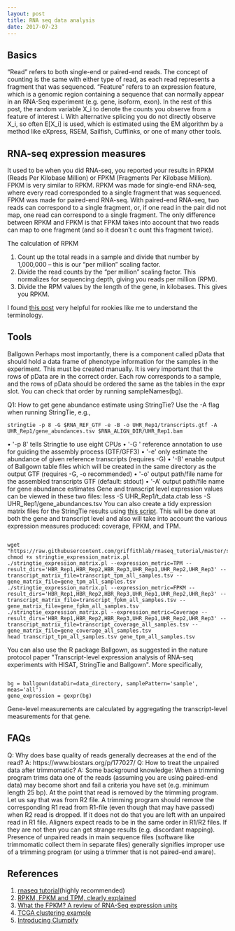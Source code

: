 ```yaml
---
layout: post
title: RNA seq data analysis
date: 2017-07-23
---
```

<h2>Basics</h2>
“Read” refers to both single-end or paired-end reads. The concept of counting is the same with either type of read, as each read represents a fragment that was sequenced. “Feature” refers to an expression feature, which is a genomic region containing a sequence that can normally appear in an RNA-Seq experiment (e.g. gene, isoform, exon).
In the rest of this post, the random variable X_i to denote the counts you observe from a feature of interest i. With alternative splicing you do not directly observe X_i, so often E[X_i] is used, which is estimated using the EM algorithm by a method like eXpress, RSEM, Sailfish, Cufflinks, or one of many other tools.

<h2>RNA-seq expression measures</h2>
It used to be when you did RNA-seq, you reported your results in RPKM (Reads Per Kilobase Million) or FPKM (Fragments Per Kilobase Million). FPKM is very similar to RPKM. RPKM was made for single-end RNA-seq, where every read corresponded to a single fragment that was sequenced. FPKM was made for paired-end RNA-seq. With paired-end RNA-seq, two reads can correspond to a single fragment, or, if one read in the pair did not map, one read can correspond to a single fragment. The only difference between RPKM and FPKM is that FPKM takes into account that two reads can map to one fragment (and so it doesn’t c ount this fragment twice).

The calculation of RPKM
<ol>
<li>Count up the total reads in a sample and divide that number by 1,000,000 – this is our “per million” scaling factor.</li>
<li>Divide the read counts by the “per million” scaling factor. This normalizes for sequencing depth, giving you reads per million (RPM).</li>
<li>Divide the RPM values by the length of the gene, in kilobases. This gives you RPKM.</li>
</ol>

I found <a href="https://haroldpimentel.wordpress.com/2014/05/08/what-the-fpkm-a-review-rna-seq-expression-units/">this post</a> very helpful for rookies like me to understand the terminology.

<h2>Tools</h2>
Ballgown
Perhaps most importantly, there is a component called pData that should hold a data frame of phenotype information for the samples in the experiment. This must be created manually. It is very important that the rows of pData are in the correct order. Each row corresponds to a sample, and the rows of pData should be ordered the same as the tables in the expr slot. You can check that order by running sampleNames(bg). 

Q1: How to get gene abundance estimate using StringTie?
Use the -A flag when running StringTie, e.g.,
<pre><code>stringtie -p 8 -G $RNA_REF_GTF -e -B -o UHR_Rep1/transcripts.gtf -A UHR_Rep1/gene_abundances.tsv $RNA_ALIGN_DIR/UHR_Rep1.bam</code></pre>
•	'-p 8' tells Stringtie to use eight CPUs
•	'-G <known transcripts file>' reference annotation to use for guiding the assembly process (GTF/GFF3)
•	'-e' only estimate the abundance of given reference transcripts (requires -G)
•	'-B' enable output of Ballgown table files which will be created in the same directory as the output GTF (requires -G, -o recommended)
•	'-o' output path/file name for the assembled transcripts GTF (default: stdout)
•	'-A' output path/file name for gene abundance estimates
Gene and transcript level expression values can be viewed in these two files:
less -S UHR_Rep1/t_data.ctab
less -S UHR_Rep1/gene_abundances.tsv
You can also create a tidy expression matrix files for the StringTie results using <a href="https://raw.githubusercontent.com/griffithlab/rnaseq_tutorial/master/scripts/stringtie_expression_matrix.pl">this script</a>. This will be done at both the gene and transcript level and also will take into account the various expression measures produced: coverage, FPKM, and TPM.
 <pre><code>
wget "https://raw.githubusercontent.com/griffithlab/rnaseq_tutorial/master/scripts/stringtie_expression_matrix.pl"
chmod +x stringtie_expression_matrix.pl
./stringtie_expression_matrix.pl --expression_metric=TPM --result_dirs='HBR_Rep1,HBR_Rep2,HBR_Rep3,UHR_Rep1,UHR_Rep2,UHR_Rep3' --transcript_matrix_file=transcript_tpm_all_samples.tsv --gene_matrix_file=gene_tpm_all_samples.tsv
./stringtie_expression_matrix.pl --expression_metric=FPKM --result_dirs='HBR_Rep1,HBR_Rep2,HBR_Rep3,UHR_Rep1,UHR_Rep2,UHR_Rep3' --transcript_matrix_file=transcript_fpkm_all_samples.tsv --gene_matrix_file=gene_fpkm_all_samples.tsv
./stringtie_expression_matrix.pl --expression_metric=Coverage --result_dirs='HBR_Rep1,HBR_Rep2,HBR_Rep3,UHR_Rep1,UHR_Rep2,UHR_Rep3' --transcript_matrix_file=transcript_coverage_all_samples.tsv --gene_matrix_file=gene_coverage_all_samples.tsv
head transcript_tpm_all_samples.tsv gene_tpm_all_samples.tsv
</code></pre>
You can also use the R package Ballgown, as suggested in the nature protocol paper "Transcript-level expression analysis of RNA-seq experiments with HISAT, StringTie and Ballgown". More specifically,
<pre><code>
bg = ballgown(dataDir=data_directory, samplePattern='sample', meas='all')
gene_expression = gexpr(bg)
</code></pre>
Gene-level measurements are calculated by aggregating the transcript-level measurements for that gene.
 
<h2>FAQs</h2>
Q: Why does base quality of reads generally decreases at the end of the read? 
A: https://www.biostars.org/p/177027/
Q: How to treat the unpaired data after trimmomatic?
A: 
Some background knowledge: When a trimming program trims data one of the reads (assuming you are using paired-end data) may become short and fail a criteria you have set (e.g. minimum length 25 bp). At the point that read is removed by the trimming program. Let us say that was from R2 file. A trimming program should remove the corresponding R1 read from R1-file (even though that may have passed) when R2 read is dropped. If it does not do that you are left with an unpaired read in R1 file. Aligners expect reads to be in the same order in R1/R2 files. If they are not then you can get strange results (e.g. discordant mapping). Presence of unpaired reads in main sequence files (software like trimmomatic collect them in separate files) generally signifies improper use of a trimming program (or using a trimmer that is not paired-end aware).

<h2>References</h2>
<ol>
<li><a href="https://github.com/griffithlab/rnaseq_tutorial/wiki">rnaseq tutorial</a>(highly recommended)</li>
<li><a href="https://statquest.org/2015/07/09/rpkm-fpkm-and-tpm-clearly-explained/">RPKM, FPKM and TPM, clearly explained</a></li>
<li><a href="https://haroldpimentel.wordpress.com/2014/05/08/what-the-fpkm-a-review-rna-seq-expression-units/">What the FPKM? A review of RNA-Seq expression units</a></li>
<li><a href="https://www.shengxin.ren/article/88">TCGA clustering example</a></li>
<li><a href="https://www.biostars.org/p/225338/#230178">Introducing Clumpify</a></li>
</ol>
